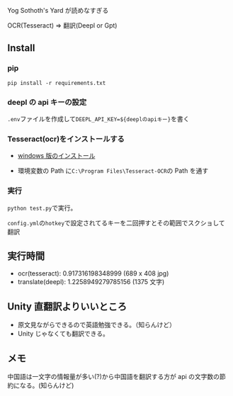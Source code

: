Yog Sothoth's Yard が読めなすぎる

OCR(Tesseract) => 翻訳(Deepl or Gpt)

## Install

### pip

```shell
pip install -r requirements.txt
```

### deepl の api キーの設定

`.env`ファイルを作成して`DEEPL_API_KEY=${deeplのapiキー}`を書く

### Tesseract(ocr)をインストールする

- [windows 版のインストール](https://github.com/UB-Mannheim/tesseract/wiki)

- 環境変数の Path に`C:\Program Files\Tesseract-OCR`の Path を通す

### 実行

`python test.py`で実行。

`config.yml`の`hotkey`で設定されてるキーを二回押すとその範囲でスクショして翻訳

## 実行時間

- ocr(tesseract): 0.917316198348999 (689 x 408 jpg)
- translate(deepl): 1.2258949279785156 (1375 文字)

## Unity 直翻訳よりいいところ

- 原文見ながらできるので英語勉強できる。（知らんけど）
- Unity じゃなくても翻訳できる。

## メモ

中国語は一文字の情報量が多い(?)から中国語を翻訳する方が api の文字数の節約になる。(知らんけど)
